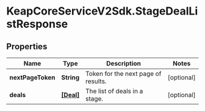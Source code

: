 # KeapCoreServiceV2Sdk.StageDealListResponse

## Properties

Name | Type | Description | Notes
------------ | ------------- | ------------- | -------------
**nextPageToken** | **String** | Token for the next page of results. | [optional] 
**deals** | [**[Deal]**](Deal.md) | The list of deals in a stage. | [optional] 


